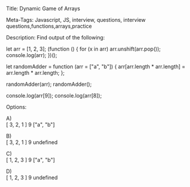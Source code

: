 Title: 
Dynamic Game of Arrays 

Meta-Tags:
Javascript, JS, interview, questions, interview questions,functions,arrays,practice

Description:
Find output of the following:


let arr = [1, 2, 3];
(function () {
  for (x in arr) arr.unshift(arr.pop());
  console.log(arr);
})();

let randomAdder = function (arr = ["a", "b"]) {
  arr[arr.length * arr.length] = arr.length * arr.length;
};

randomAdder(arr);
randomAdder();

console.log(arr[9]);
console.log(arr[8]);

Options:

A)  
[ 3, 2, 1 ]
9
["a", "b"]

B)  
[ 3, 2, 1 ]
9
undefined

C)  
[ 1, 2, 3 ]
9
["a", "b"]

D)  
[ 1, 2, 3 ]
9
undefined

